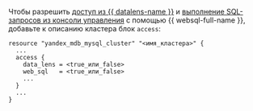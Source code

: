Чтобы разрешить [доступ из {{ datalens-name }}](../../../../managed-mysql/operations/datalens-connect.md) и [выполнение SQL-запросов из консоли управления](../../../../managed-mysql/operations/web-sql-query.md) с помощью {{ websql-full-name }}, добавьте к описанию кластера блок `access`:

```hcl
resource "yandex_mdb_mysql_cluster" "<имя_кластера>" {
  ...
  access {
    data_lens = <true_или_false>
    web_sql   = <true_или_false>
    ...
  }
  ...
}
```

